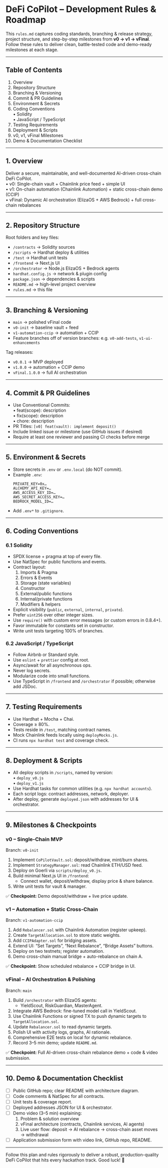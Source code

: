 # DeFi CoPilot – Development Rules & Roadmap

This `rules.md` captures coding standards, branching & release strategy, project structure, and step-by-step milestones from **v0 → v1 → vFinal**. Follow these rules to deliver clean, battle-tested code and demo-ready milestones at each stage.

---

## Table of Contents  
1. Overview  
2. Repository Structure  
3. Branching & Versioning  
4. Commit & PR Guidelines  
5. Environment & Secrets  
6. Coding Conventions  
   • Solidity  
   • JavaScript / TypeScript  
7. Testing Requirements  
8. Deployment & Scripts  
9. v0, v1, vFinal Milestones  
10. Demo & Documentation Checklist  

---

## 1. Overview  
Deliver a secure, maintainable, and well-documented AI-driven cross-chain DeFi CoPilot.  
• v0: Single-chain vault + Chainlink price feed + simple UI  
• v1: On-chain automation (Chainlink Automation) + static cross-chain demo (CCIP)  
• vFinal: Dynamic AI orchestration (ElizaOS + AWS Bedrock) + full cross-chain rebalances

---

## 2. Repository Structure  
Root folders and key files:
- `/contracts` → Solidity sources  
- `/scripts` → Hardhat deploy & utilities  
- `/test` → Hardhat unit tests  
- `/frontend` → Next.js UI  
- `/orchestrator` → Node.js ElizaOS + Bedrock agents  
- `hardhat.config.js` → network & plugin config  
- `package.json` → dependencies & scripts  
- `README.md` → high-level project overview  
- `rules.md` → this file

---

## 3. Branching & Versioning  
- `main` → polished vFinal code  
- `v0-init` → baseline vault + feed  
- `v1-automation-ccip` → automation + CCIP  
- Feature branches off of version branches: e.g. `v0-add-tests`, `v1-ui-enhancements`

Tag releases:  
- `v0.0.1` → MVP deployed  
- `v1.0.0` → automation + CCIP demo  
- `vFinal.1.0.0` → full AI orchestration

---

## 4. Commit & PR Guidelines  
- Use Conventional Commits:  
  • feat(scope): description  
  • fix(scope): description  
  • chore: description  
- PR Titles: `[v0] feat(vault): implement deposit()`  
- Include linked issue or milestone (use GitHub issues if desired)  
- Require at least one reviewer and passing CI checks before merge  

---

## 5. Environment & Secrets  
- Store secrets in `.env` or `.env.local` (do NOT commit).  
- Example `.env`:  
  ```
  PRIVATE_KEY=0x…
  ALCHEMY_API_KEY=…
  AWS_ACCESS_KEY_ID=…
  AWS_SECRET_ACCESS_KEY=…
  BEDROCK_MODEL_ID=…
  ```
- Add `.env*` to `.gitignore`.

---

## 6. Coding Conventions  

### 6.1 Solidity  
- SPDX license + pragma at top of every file.  
- Use NatSpec for public functions and events.  
- Contract layout:  
  1. Imports & Pragma  
  2. Errors & Events  
  3. Storage (state variables)  
  4. Constructor  
  5. External/public functions  
  6. Internal/private functions  
  7. Modifiers & helpers  
- Explicit visibility (`public`, `external`, `internal`, `private`).  
- Prefer `uint256` over other integer sizes.  
- Use `require()` with custom error messages (or custom errors in 0.8.4+).  
- Favor immutable for constants set in constructor.  
- Write unit tests targeting 100% of branches.

### 6.2 JavaScript / TypeScript  
- Follow Airbnb or Standard style.  
- Use `eslint` + `prettier` config at root.  
- Async/await for all asynchronous ops.  
- Never log secrets.  
- Modularize code into small functions.  
- Use TypeScript in `/frontend` and `/orchestrator` if possible; otherwise add JSDoc.

---

## 7. Testing Requirements  
- Use Hardhat + Mocha + Chai.  
- Coverage ≥ 80%.  
- Tests reside in `/test`, matching contract names.  
- Mock Chainlink feeds locally using `deployMocks.js`.  
- CI runs `npx hardhat test` and coverage check.

---

## 8. Deployment & Scripts  
- All deploy scripts in `/scripts`, named by version:  
  • `deploy_v0.js`  
  • `deploy_v1.js`  
- Use Hardhat tasks for common utilities (e.g. `npx hardhat accounts`).  
- Each script logs: contract addresses, network, deployer.  
- After deploy, generate `deployed.json` with addresses for UI & orchestrator.

---

## 9. Milestones & Checkpoints  

### v0 – Single-Chain MVP  
Branch: `v0-init`  
1. Implement `CoPilotVault.sol`: deposit/withdraw, mint/burn shares.  
2. Implement `StrategyManager.sol`: read Chainlink ETH/USD feed.  
3. Deploy on Goerli via `scripts/deploy_v0.js`.  
4. Build minimal Next.js UI in `/frontend`:  
   - Connect wallet, deposit/withdraw, display price & share balance.  
5. Write unit tests for vault & manager.  

✅ **Checkpoint:** Demo deposit/withdraw + live price update.

### v1 – Automation + Static Cross-Chain  
Branch: `v1-automation-ccip`  
1. Add `Rebalancer.sol` with Chainlink Automation (register upkeep).  
2. Create `TargetAllocation.sol` to store static weights.  
3. Add `CCIPAdapter.sol` for bridging assets.  
4. Extend UI: “Set Targets”, “Next Rebalance”, “Bridge Assets” buttons.  
5. Deploy on two testnets; register automation.  
6. Demo cross-chain manual bridge + auto-rebalance on chain A.  

✅ **Checkpoint:** Show scheduled rebalance + CCIP bridge in UI.

### vFinal – AI Orchestration & Polishing  
Branch: `main`  
1. Build `/orchestrator` with ElizaOS agents:  
   - YieldScout, RiskGuardian, MasterAgent.  
2. Integrate AWS Bedrock: fine-tuned model call in YieldScout.  
3. Use Chainlink Functions or signed TX to push dynamic targets to `TargetAllocation.sol`.  
4. Update `Rebalancer.sol` to read dynamic targets.  
5. Polish UI with activity logs, graphs, AI rationale.  
6. Comprehensive E2E tests on local for dynamic rebalance.  
7. Record 3–5 min demo; update `README.md`.  

✅ **Checkpoint:** Full AI-driven cross-chain rebalance demo + code & video submission.

---

## 10. Demo & Documentation Checklist  
- [ ] Public GitHub repo; clear README with architecture diagram.  
- [ ] Code comments & NatSpec for all contracts.  
- [ ] Unit tests & coverage report.  
- [ ] Deployed addresses JSON for UI & orchestrator.  
- [ ] Demo video (3–5 min) explaining:  
  1. Problem & solution overview  
  2. vFinal architecture (contracts, Chainlink services, AI agents)  
  3. Live user flow: deposit → AI rebalance → cross-chain asset moves → withdrawal  
- [ ] Application submission form with video link, GitHub repo, README.

---

Follow this plan and rules rigorously to deliver a robust, production-quality DeFi CoPilot that hits every hackathon track. Good luck! 🚀